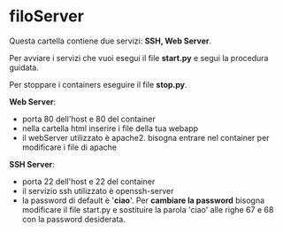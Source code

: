 # filoServer

Questa cartella contiene due servizi: <b>SSH, Web Server</b>. 

Per avviare i servizi che vuoi esegui il file <b>start.py</b> e segui la procedura guidata.

Per stoppare i containers eseguire il file <b>stop.py</b>.


<b>Web Server</b>:
 - porta 80 dell'host e 80 del container
 - nella cartella html inserire i file della tua webapp
 - il webServer utilizzato è apache2. bisogna entrare nel container per modificare i file di apache

<b>SSH Server</b>:
 - porta 22 dell'host e 22 del container
 - il servizio ssh utilizzato è openssh-server
 - la password di default è '<b>ciao</b>'. Per <b>cambiare la password</b> bisogna modificare il file start.py e sostituire la parola 'ciao' alle righe 67 e 68 con la password desiderata.
